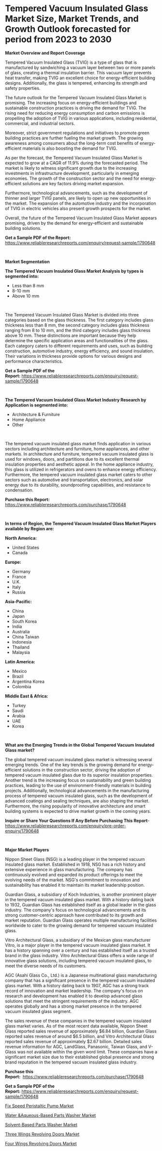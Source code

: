 <p><h1>Tempered Vacuum Insulated Glass Market Size, Market Trends, and Growth Outlook forecasted for period from 2023 to 2030</h1></p><p><strong>Market Overview and Report Coverage</strong></p>
<p><p>Tempered Vacuum Insulated Glass (TVIG) is a type of glass that is manufactured by sandwiching a vacuum layer between two or more panels of glass, creating a thermal insulation barrier. This vacuum layer prevents heat transfer, making TVIG an excellent choice for energy-efficient building designs. Additionally, the glass is tempered, enhancing its strength and safety properties.</p><p>The future outlook for the Tempered Vacuum Insulated Glass Market is promising. The increasing focus on energy-efficient buildings and sustainable construction practices is driving the demand for TVIG. The rising need for reducing energy consumption and carbon emissions is propelling the adoption of TVIG in various applications, including residential, commercial, and industrial sectors.</p><p>Moreover, strict government regulations and initiatives to promote green building practices are further fueling the market growth. The growing awareness among consumers about the long-term cost benefits of energy-efficient materials is also boosting the demand for TVIG.</p><p>As per the forecast, the Tempered Vacuum Insulated Glass Market is expected to grow at a CAGR of 11.9% during the forecasted period. The market is likely to witness significant growth due to the increasing investments in infrastructure development, particularly in emerging economies. The growth of the construction sector and the need for energy-efficient solutions are key factors driving market expansion.</p><p>Furthermore, technological advancements, such as the development of thinner and larger TVIG panels, are likely to open up new opportunities in the market. The expansion of the automotive industry and the incorporation of TVIG in electric vehicles also present growth prospects for the market.</p><p>Overall, the future of the Tempered Vacuum Insulated Glass Market appears promising, driven by the demand for energy-efficient and sustainable building solutions.</p></p>
<p><strong>Get a Sample PDF of the Report:</strong> <a href="https://www.reliableresearchreports.com/enquiry/request-sample/1790648">https://www.reliableresearchreports.com/enquiry/request-sample/1790648</a></p>
<p>&nbsp;</p>
<p><strong>Market Segmentation</strong></p>
<p><strong>The Tempered Vacuum Insulated Glass Market Analysis by types is segmented into:</strong></p>
<p><ul><li>Less than 8 mm</li><li>8-10 mm</li><li>Above 10 mm</li></ul></p>
<p>&nbsp;</p>
<p><p>The Tempered Vacuum Insulated Glass Market is divided into three categories based on the glass thickness. The first category includes glass thickness less than 8 mm, the second category includes glass thickness ranging from 8 to 10 mm, and the third category includes glass thickness above 10 mm. These distinctions are important because they help determine the specific application areas and functionalities of the glass. Each category caters to different requirements and uses, such as building construction, automotive industry, energy efficiency, and sound insulation. Their variations in thickness provide options for various designs and performance characteristics.</p></p>
<p><strong>Get a Sample PDF of the Report:</strong>&nbsp;<a href="https://www.reliableresearchreports.com/enquiry/request-sample/1790648">https://www.reliableresearchreports.com/enquiry/request-sample/1790648</a></p>
<p>&nbsp;</p>
<p><strong>The Tempered Vacuum Insulated Glass Market Industry Research by Application is segmented into:</strong></p>
<p><ul><li>Architecture & Furniture</li><li>Home Appliance</li><li>Other</li></ul></p>
<p>&nbsp;</p>
<p><p>The tempered vacuum insulated glass market finds application in various sectors including architecture and furniture, home appliances, and other markets. In architecture and furniture, tempered vacuum insulated glass is used for windows, doors, and partitions due to its excellent thermal insulation properties and aesthetic appeal. In the home appliance industry, this glass is utilized in refrigerators and ovens to enhance energy efficiency. Furthermore, the tempered vacuum insulated glass market caters to other sectors such as automotive and transportation, electronics, and solar energy due to its durability, soundproofing capabilities, and resistance to condensation.</p></p>
<p><strong>Purchase this Report:</strong>&nbsp; <a href="https://www.reliableresearchreports.com/purchase/1790648">https://www.reliableresearchreports.com/purchase/1790648</a></p>
<p>&nbsp;</p>
<p><strong>In terms of Region, the Tempered Vacuum Insulated Glass Market Players available by Region are:</strong></p>
<p>
    <p> <strong> North America: </strong>
        <ul>
            <li>United States</li>
            <li>Canada</li>
        </ul>
        </p> 
    <p> <strong> Europe: </strong>
        <ul>
            <li>Germany</li>
            <li>France</li>
            <li>U.K.</li>
            <li>Italy</li>
            <li>Russia</li>
        </ul>
        </p> 
    <p> <strong> Asia-Pacific: </strong>
        <ul>
            <li>China</li>
            <li>Japan</li>
            <li>South Korea</li>
            <li>India</li>
            <li>Australia</li>
            <li>China Taiwan</li>
            <li>Indonesia</li>
            <li>Thailand</li>
            <li>Malaysia</li>
        </ul>
        </p> 
    <p> <strong> Latin America: </strong>
        <ul>
            <li>Mexico</li>
            <li>Brazil</li>
            <li>Argentina Korea</li>
            <li>Colombia</li>
        </ul>
        </p> 
    <p> <strong> Middle East & Africa: </strong>
        <ul>
            <li>Turkey</li>
            <li>Saudi</li>
            <li>Arabia</li>
            <li>UAE</li>
            <li>Korea</li>
        </ul>
    </p>
    </p>
<p>&nbsp;</p>
<p><strong>What are the Emerging Trends in the Global Tempered Vacuum Insulated Glass market?</strong></p>
<p><p>The global tempered vacuum insulated glass market is witnessing several emerging trends. One of the key trends is the growing demand for energy-efficient solutions in the construction sector, driving the adoption of tempered vacuum insulated glass due to its superior insulation properties. Another trend is the increasing focus on sustainability and green building practices, leading to the use of environment-friendly materials in building projects. Additionally, technological advancements in the manufacturing process of tempered vacuum insulated glass, such as the development of advanced coatings and sealing techniques, are also shaping the market. Furthermore, the rising popularity of innovative architecture and smart building systems is expected to drive market growth in the coming years.</p></p>
<p><strong>Inquire or Share Your Questions If Any Before Purchasing This Report</strong>- <a href="https://www.reliableresearchreports.com/enquiry/pre-order-enquiry/1790648">https://www.reliableresearchreports.com/enquiry/pre-order-enquiry/1790648</a></p>
<p>&nbsp;</p>
<p><strong>Major Market Players</strong></p>
<p><p>Nippon Sheet Glass (NSG) is a leading player in the tempered vacuum insulated glass market. Established in 1918, NSG has a rich history and extensive experience in glass manufacturing. The company has continuously evolved and expanded its product offerings to meet the evolving needs of the market. NSG's commitment to innovation and sustainability has enabled it to maintain its market leadership position.</p><p>Guardian Glass, a subsidiary of Koch Industries, is another prominent player in the tempered vacuum insulated glass market. With a history dating back to 1932, Guardian Glass has established itself as a global leader in the glass industry. The company's focus on technological advancements and its strong customer-centric approach have contributed to its growth and market reputation. Guardian Glass operates multiple manufacturing facilities worldwide to cater to the growing demand for tempered vacuum insulated glass.</p><p>Vitro Architectural Glass, a subsidiary of the Mexican glass manufacturer Vitro, is a major player in the tempered vacuum insulated glass market. It has a history spanning over a century and has established itself as a trusted brand in the glass industry. Vitro Architectural Glass offers a wide range of innovative glass solutions, including tempered vacuum insulated glass, to meet the diverse needs of its customers.</p><p>AGC (Asahi Glass Co., Ltd.) is a Japanese multinational glass manufacturing company that has a significant presence in the tempered vacuum insulated glass market. With a history dating back to 1907, AGC has a strong track record of innovation and market leadership. The company's focus on research and development has enabled it to develop advanced glass solutions that meet the stringent requirements of the industry. AGC operates globally and has a strong market presence in the tempered vacuum insulated glass segment.</p><p>The sales revenue of these companies in the tempered vacuum insulated glass market varies. As of the most recent data available, Nippon Sheet Glass reported sales revenue of approximately $6.84 billion, Guardian Glass reported sales revenue of around $6.5 billion, and Vitro Architectural Glass reported sales revenue of approximately $2.67 billion. Detailed sales revenue information for AGC, LandGlass, Panasonic, Taiwan Glass, and V-Glass was not available within the given word limit. These companies have a significant market size due to their established global presence and strong brand reputation in the tempered vacuum insulated glass industry.</p></p>
<p><strong>Purchase this Report:</strong>&nbsp;&nbsp;<a href="https://www.reliableresearchreports.com/purchase/1790648">https://www.reliableresearchreports.com/purchase/1790648</a></p>
<p></p>
<p><strong>Get a Sample PDF of the Report:</strong>&nbsp;<a href="https://www.reliableresearchreports.com/enquiry/request-sample/1790648">https://www.reliableresearchreports.com/enquiry/request-sample/1790648</a></p>
<p><p><a href="https://medium.com/@bradomar67436/fix-speed-peristaltic-pump-market-comprehensive-assessment-by-type-application-and-geography-1378a9468b6a">Fix Speed Peristaltic Pump Market</a></p><p><a href="https://medium.com/@altcoinartist/analyzing-water-aqueous-based-parts-washer-market-global-industry-perspective-and-forecast-2023-deaf0b46be3e">Water &Aqueous-Based Parts Washer Market</a></p><p><a href="https://medium.com/@blockchainbaron55/solvent-based-parts-washer-market-share-evolution-and-market-growth-trends-2023-2030-31d703bb7e81">Solvent-Based Parts Washer Market</a></p><p><a href="https://medium.com/@colinom786578/three-wings-revolving-doors-market-competitive-analysis-market-trends-and-forecast-to-2030-04b5fb873820">Three Wings Revolving Doors Market</a></p><p><a href="https://medium.com/@sandramurphy56/four-wings-revolving-doors-market-insight-market-trends-growth-forecasted-from-2023-to-2030-62c04b7ea5b2">Four Wings Revolving Doors Market</a></p></p>